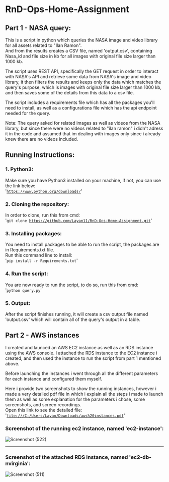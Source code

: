 # RnD-Ops-Home-Assignment
## Part 1 - NASA query:
This is a script in python which queries the NASA image and video library for all assets related to "Ilan Ramon".  
And from the results creates a CSV file, named 'output.csv', containing Nasa_id and file size in kb for all images 
with original file size larger than 1000 kb.  

The script uses REST API, specifically the GET request in order to interact with NASA's API and retrieve some data from NASA's image and video library, it then filters the results and keeps only the data which matches the query's purpose, which is images with original file size larger than 1000 kb, and then saves some of the details from this data to a csv file.  

The script includes a requirements file which has all the packages you'll need to install, as well as a configurations file which has the api endpoint needed for the query.  

Note: The query asked for related images as well as videos from the NASA library, but since there were no videos related to "ilan ramon" i didn't adress it in the code and assumed that im dealing with images only since i already knew there are no videos included.

## Running Instructions:
### 1. Python3:
Make sure you have Python3 installed on your machine, if not, you can use the link below:  
'<code>https://www.python.org/downloads/</code>'

### 2. Cloning the repository:  
In order to clone, run this from cmd:  
'<code>git clone https://github.com/Layan11/RnD-Ops-Home-Assignment.git</code>'   

### 3. Installing packages:
You need to install packages to be able to run the script, the packages are in Requirements.txt file.  
Run this command line to install:  
'<code>pip install -r Requirements.txt</code>'   

### 4. Run the script:
You are now ready to run the script, to do so, run this from cmd:  
'<code>python query.py</code>'   

### 5. Output:
After the script finishes running, it will create a csv output file named 'output.csv' which will contain all of the query's output in a table.  

## Part 2 - AWS instances
I created and launced an AWS EC2 instance as well as an RDS instance using the AWS console. I attached the RDS instance to the EC2 instance i created, and then used the instance to run the script from part 1 mentioned above.  

Before launching the instances i went through all the different parameters for each instance and configured them myself.  

Here i provide two screenshots to show the running instances, however i made a very detailed pdf file in which i explain all the steps i made to launch them as well as some explanation for the parameters i chose, some screenshots, and screen recordings.  
Open this link to see the detailed file:  
'<code>[file:///C:/Users/Layan/Downloads/aws%20instances.pdf](https://drive.google.com/file/d/1YTrkPwG1nPuuDRbU-D0cDjdEjNGKa4xi/view?usp=sharing)</code>'

### <b>Screenshot of the running ec2 instance, named 'ec2-instance':</b>
![Screenshot (522)](https://github.com/Layan11/RnD-Ops-Home-Assignment/assets/82317996/387be04d-bd39-4297-84f1-ccc938909101)

---

### <b>Screenshot of the attached RDS instance, named 'ec2-db-nvirginia':</b>
![Screenshot (511)](https://github.com/Layan11/RnD-Ops-Home-Assignment/assets/82317996/a244b76b-af43-4fb6-90cd-33c8161ec4ac)

